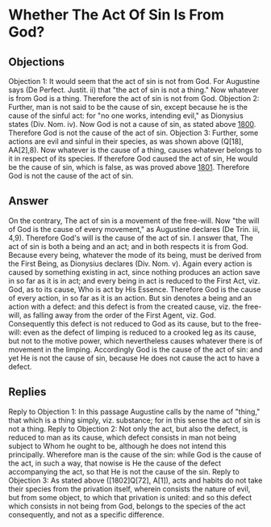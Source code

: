 # Whether The Act Of Sin Is From God?
## Objections
Objection 1: It would seem that the act of sin is not from God. For Augustine says (De Perfect. Justit. ii) that "the act of sin is not a thing." Now whatever is from God is a thing. Therefore the act of sin is not from God.
Objection 2: Further, man is not said to be the cause of sin, except because he is the cause of the sinful act: for "no one works, intending evil," as Dionysius states (Div. Nom. iv). Now God is not a cause of sin, as stated above [1800](A[1]). Therefore God is not the cause of the act of sin.
Objection 3: Further, some actions are evil and sinful in their species, as was shown above (Q[18], AA[2],8). Now whatever is the cause of a thing, causes whatever belongs to it in respect of its species. If therefore God caused the act of sin, He would be the cause of sin, which is false, as was proved above [1801](A[1]). Therefore God is not the cause of the act of sin.
## Answer
On the contrary, The act of sin is a movement of the free-will. Now "the will of God is the cause of every movement," as Augustine declares (De Trin. iii, 4,9). Therefore God's will is the cause of the act of sin.
I answer that, The act of sin is both a being and an act; and in both respects it is from God. Because every being, whatever the mode of its being, must be derived from the First Being, as Dionysius declares (Div. Nom. v). Again every action is caused by something existing in act, since nothing produces an action save in so far as it is in act; and every being in act is reduced to the First Act, viz. God, as to its cause, Who is act by His Essence. Therefore God is the cause of every action, in so far as it is an action. But sin denotes a being and an action with a defect: and this defect is from the created cause, viz. the free-will, as falling away from the order of the First Agent, viz. God. Consequently this defect is not reduced to God as its cause, but to the free-will: even as the defect of limping is reduced to a crooked leg as its cause, but not to the motive power, which nevertheless causes whatever there is of movement in the limping. Accordingly God is the cause of the act of sin: and yet He is not the cause of sin, because He does not cause the act to have a defect.
## Replies
Reply to Objection 1: In this passage Augustine calls by the name of "thing," that which is a thing simply, viz. substance; for in this sense the act of sin is not a thing.
Reply to Objection 2: Not only the act, but also the defect, is reduced to man as its cause, which defect consists in man not being subject to Whom he ought to be, although he does not intend this principally. Wherefore man is the cause of the sin: while God is the cause of the act, in such a way, that nowise is He the cause of the defect accompanying the act, so that He is not the cause of the sin.
Reply to Objection 3: As stated above ([1802]Q[72], A[1]), acts and habits do not take their species from the privation itself, wherein consists the nature of evil, but from some object, to which that privation is united: and so this defect which consists in not being from God, belongs to the species of the act consequently, and not as a specific difference.